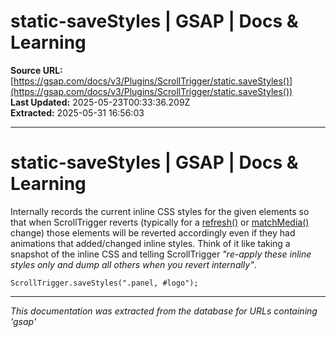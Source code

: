# static-saveStyles | GSAP | Docs & Learning

**Source URL:** [https://gsap.com/docs/v3/Plugins/ScrollTrigger/static.saveStyles()](https://gsap.com/docs/v3/Plugins/ScrollTrigger/static.saveStyles())  
**Last Updated:** 2025-05-23T00:33:36.209Z  
**Extracted:** 2025-05-31 16:56:03

---

# static-saveStyles | GSAP | Docs & Learning

Internally records the current inline CSS styles for the given elements so that when ScrollTrigger reverts (typically for a [refresh()](https://gsap.com/docs/v3/Plugins/ScrollTrigger/static.refresh\(\)) or [matchMedia()](https://gsap.com/docs/v3/Plugins/ScrollTrigger/static.matchMedia\(\)) change) those elements will be reverted accordingly even if they had animations that added/changed inline styles. Think of it like taking a snapshot of the inline CSS and telling ScrollTrigger _"re-apply these inline styles only and dump all others when you revert internally"_.

```
ScrollTrigger.saveStyles(".panel, #logo");
```

---

*This documentation was extracted from the database for URLs containing 'gsap'*
